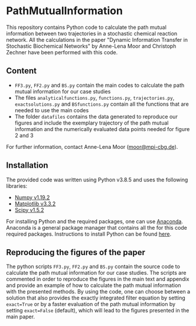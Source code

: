 # PathMutualInformation
This repository contains Python code to calculate the path mutual information between two trajectories in a stochastic chemical reaction network. All the calculations in the paper "Dynamic Information Transfer in Stochastic Biochemical Networks" by Anne-Lena Moor and Christoph Zechner have been performed with this code. 

## Content
- `FF3.py`, `FF2.py` and `BS.py` contain the main codes to calculate the path mutual information for our case studies
- The files `analyticalfunctions.py`, `functions.py`, `trajectories.py`, `exactsolutions.py` and `BSfunctions.py` contain all the functions that are needed to use the main codes
- The folder `datafiles` contains the data generated to reproduce our figures and include the exemplary trajectory of the path mutual information and the numerically evaluated data points needed for figure 2 and 3

For further information, contact Anne-Lena Moor (moor@mpi-cbg.de). 

## Installation 
The provided code was written using Python v3.8.5 and uses the following libraries:
- [Numpy v1.19.2](https://www.numpy.org/)
- [Matplotlib v3.3.2](https://matplotlib.org/)
- [Scipy v1.5.2](https://scipy.org)

For installing Python and the required packages, one can use [Anaconda](https://www.anaconda.com/products/distribution#windows). Anaconda is a general package manager that contains all the for this code required packages. Instructions to install Python can be found [here](https://jupyter.readthedocs.io/en/latest/install.html). 

## Reproducing the figures of the paper 
The python scripts `FF3.py`, `FF2.py` and `BS.py` contain the source code to calculate the path mutual information for our case studies. The scripts are commented in order to reproduce the figures in the main text and appendix and provide an example of how to calculate the path mutual information with the presented methods. By using the code, one can choose between a solution that also provides the exactly integrated filter equation by setting `exact=True` or by a faster evaluation of the path mutual information by setting `exact=False` (default), which will lead to the figures presented in the main paper. 